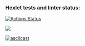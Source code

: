 ### Hexlet tests and linter status:
[![Actions Status](https://github.com/TarakanovAndrey/python-project-50/workflows/hexlet-check/badge.svg)](https://github.com/TarakanovAndrey/python-project-50/actions)

<a href="https://codeclimate.com/github/TarakanovAndrey/python-project-50/maintainability"><img src="https://api.codeclimate.com/v1/badges/387744191369ba6d4b9c/maintainability" /></a>

[![asciicast](https://asciinema.org/a/vF8hqUTmeIzFBR7iamowhLv1S.svg)](https://asciinema.org/a/vF8hqUTmeIzFBR7iamowhLv1S)

